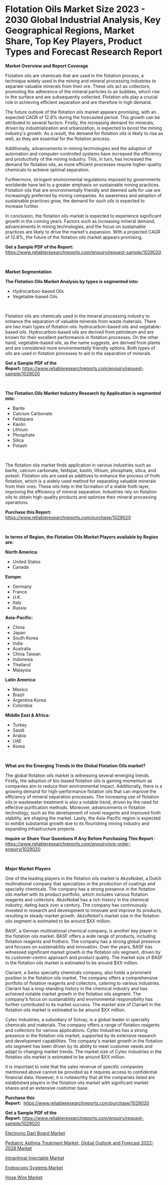 <p><h1>Flotation Oils Market Size 2023 - 2030 Global Industrial Analysis, Key Geographical Regions, Market Share, Top Key Players, Product Types and Forecast Research Report</h1></p><p><strong>Market Overview and Report Coverage</strong></p>
<p><p>Flotation oils are chemicals that are used in the flotation process, a technique widely used in the mining and mineral processing industries to separate valuable minerals from their ore. These oils act as collectors, promoting the adherence of the mineral particles to air bubbles, which rise to the surface and are subsequently collected. Flotation oils play a crucial role in achieving efficient separation and are therefore in high demand.</p><p>The future outlook of the flotation oils market appears promising, with an expected CAGR of 12.8% during the forecasted period. This growth can be attributed to several factors. Firstly, the increasing demand for minerals, driven by industrialization and urbanization, is expected to boost the mining industry's growth. As a result, the demand for flotation oils is likely to rise as well, as they are essential for the flotation process.</p><p>Additionally, advancements in mining technologies and the adoption of automation and computer-controlled systems have increased the efficiency and productivity of the mining industry. This, in turn, has increased the demand for flotation oils, as more efficient processes require higher-quality chemicals to achieve optimal separation.</p><p>Furthermore, stringent environmental regulations imposed by governments worldwide have led to a greater emphasis on sustainable mining practices. Flotation oils that are environmentally friendly and deemed safe for use are increasingly preferred by mining companies. As awareness and adoption of sustainable practices grow, the demand for such oils is expected to increase further.</p><p>In conclusion, the flotation oils market is expected to experience significant growth in the coming years. Factors such as increasing mineral demand, advancements in mining technologies, and the focus on sustainable practices are likely to drive the market's expansion. With a projected CAGR of 12.8%, the future of the flotation oils market appears promising.</p></p>
<p><strong>Get a Sample PDF of the Report:</strong> <a href="https://www.reliableresearchreports.com/enquiry/request-sample/1029020">https://www.reliableresearchreports.com/enquiry/request-sample/1029020</a></p>
<p>&nbsp;</p>
<p><strong>Market Segmentation</strong></p>
<p><strong>The Flotation Oils Market Analysis by types is segmented into:</strong></p>
<p><ul><li>Hydrocarbon-based Oils</li><li>Vegetable-based Oils</li></ul></p>
<p>&nbsp;</p>
<p><p>Flotation oils are chemicals used in the mineral processing industry to enhance the separation of valuable minerals from waste materials. There are two main types of flotation oils: hydrocarbon-based oils and vegetable-based oils. Hydrocarbon-based oils are derived from petroleum and are known for their excellent performance in flotation processes. On the other hand, vegetable-based oils, as the name suggests, are derived from plants and are considered more environmentally friendly options. Both types of oils are used in flotation processes to aid in the separation of minerals.</p></p>
<p><strong>Get a Sample PDF of the Report:</strong>&nbsp;<a href="https://www.reliableresearchreports.com/enquiry/request-sample/1029020">https://www.reliableresearchreports.com/enquiry/request-sample/1029020</a></p>
<p>&nbsp;</p>
<p><strong>The Flotation Oils Market Industry Research by Application is segmented into:</strong></p>
<p><ul><li>Barite</li><li>Calcium Carbonate</li><li>Feldspara</li><li>Kaolin</li><li>Lithium</li><li>Phosphate</li><li>Silica</li><li>Potash</li></ul></p>
<p>&nbsp;</p>
<p><p>The flotation oils market finds application in various industries such as barite, calcium carbonate, feldspar, kaolin, lithium, phosphate, silica, and potash. Flotation oils are used as additives to enhance the process of froth flotation, which is a widely used method for separating valuable minerals from their ores. These oils help in the formation of a stable froth layer, improving the efficiency of mineral separation. Industries rely on flotation oils to obtain high-quality products and optimize their mineral processing operations.</p></p>
<p><strong>Purchase this Report:</strong>&nbsp; <a href="https://www.reliableresearchreports.com/purchase/1029020">https://www.reliableresearchreports.com/purchase/1029020</a></p>
<p>&nbsp;</p>
<p><strong>In terms of Region, the Flotation Oils Market Players available by Region are:</strong></p>
<p>
    <p> <strong> North America: </strong>
        <ul>
            <li>United States</li>
            <li>Canada</li>
        </ul>
        </p> 
    <p> <strong> Europe: </strong>
        <ul>
            <li>Germany</li>
            <li>France</li>
            <li>U.K.</li>
            <li>Italy</li>
            <li>Russia</li>
        </ul>
        </p> 
    <p> <strong> Asia-Pacific: </strong>
        <ul>
            <li>China</li>
            <li>Japan</li>
            <li>South Korea</li>
            <li>India</li>
            <li>Australia</li>
            <li>China Taiwan</li>
            <li>Indonesia</li>
            <li>Thailand</li>
            <li>Malaysia</li>
        </ul>
        </p> 
    <p> <strong> Latin America: </strong>
        <ul>
            <li>Mexico</li>
            <li>Brazil</li>
            <li>Argentina Korea</li>
            <li>Colombia</li>
        </ul>
        </p> 
    <p> <strong> Middle East & Africa: </strong>
        <ul>
            <li>Turkey</li>
            <li>Saudi</li>
            <li>Arabia</li>
            <li>UAE</li>
            <li>Korea</li>
        </ul>
    </p>
    </p>
<p>&nbsp;</p>
<p><strong>What are the Emerging Trends in the Global Flotation Oils market?</strong></p>
<p><p>The global flotation oils market is witnessing several emerging trends. Firstly, the adoption of bio-based flotation oils is gaining momentum as companies aim to reduce their environmental impact. Additionally, there is a growing demand for high-performance flotation oils that can improve the efficiency of mineral separation processes. The increasing use of flotation oils in wastewater treatment is also a notable trend, driven by the need for effective purification methods. Moreover, advancements in flotation technology, such as the development of novel reagents and improved froth stability, are shaping the market. Lastly, the Asia-Pacific region is expected to exhibit substantial growth due to its flourishing mining industry and expanding infrastructure projects.</p></p>
<p><strong>Inquire or Share Your Questions If Any Before Purchasing This Report</strong>- <a href="https://www.reliableresearchreports.com/enquiry/pre-order-enquiry/1029020">https://www.reliableresearchreports.com/enquiry/pre-order-enquiry/1029020</a></p>
<p>&nbsp;</p>
<p><strong>Major Market Players</strong></p>
<p><p>One of the leading players in the flotation oils market is AkzoNobel, a Dutch multinational company that specializes in the production of coatings and specialty chemicals. The company has a strong presence in the flotation oils market with its product portfolio, which includes various flotation reagents and collectors. AkzoNobel has a rich history in the chemical industry, dating back over a century. The company has continuously invested in research and development to innovate and improve its products, resulting in steady market growth. AkzoNobel's market size in the flotation oils segment is estimated to be around $XX million.</p><p>BASF, a German multinational chemical company, is another key player in the flotation oils market. BASF offers a wide range of products, including flotation reagents and frothers. The company has a strong global presence and focuses on sustainability and innovation. Over the years, BASF has witnessed significant market growth in the flotation oils segment, driven by its customer-centric approach and product quality. The market size of BASF in the flotation oils market is estimated to be around $XX million.</p><p>Clariant, a Swiss specialty chemicals company, also holds a prominent position in the flotation oils market. The company offers a comprehensive portfolio of flotation reagents and collectors, catering to various industries. Clariant has a long-standing history in the chemical industry and has achieved notable market growth in the flotation oils segment. The company's focus on sustainability and environmental responsibility has further contributed to its market success. The market size of Clariant in the flotation oils market is estimated to be around $XX million.</p><p>Cytec Industries, a subsidiary of Solvay, is a global leader in specialty chemicals and materials. The company offers a range of flotation reagents and collectors for various applications. Cytec Industries has a strong presence in the flotation oils market, supported by its extensive research and development capabilities. The company's market growth in the flotation oils segment has been driven by its ability to meet customer needs and adapt to changing market trends. The market size of Cytec Industries in the flotation oils market is estimated to be around $XX million.</p><p>It is important to note that the sales revenue of specific companies mentioned above cannot be provided as it requires access to confidential financial data. However, it is noteworthy that all the companies listed are established players in the flotation oils market with significant market shares and an extensive customer base.</p></p>
<p><strong>Purchase this Report:</strong>&nbsp;&nbsp;<a href="https://www.reliableresearchreports.com/purchase/1029020">https://www.reliableresearchreports.com/purchase/1029020</a></p>
<p></p>
<p><strong>Get a Sample PDF of the Report:</strong>&nbsp;<a href="https://www.reliableresearchreports.com/enquiry/request-sample/1029020">https://www.reliableresearchreports.com/enquiry/request-sample/1029020</a></p>
<p><p><a href="https://www.reportprime.com/electronic-dart-board-r11339">Electronic Dart Board Market</a></p><p><a href="https://medium.com/@christopherbennett19/pediatric-asthma-treatment-market-global-outlook-and-forecast-2022-2028-market-size-growth-279c5490eeb3">Pediatric Asthma Treatment Market, Global Outlook and Forecast 2022-2028 Market</a></p><p><a href="https://github.com/NorbertYates/Market-Research-Report-List-1/blob/main/intravitreal-injectable-market.md">Intravitreal Injectable Market</a></p><p><a href="https://issuu.com/reportprime-2/docs/endoscopy-systems-market-size-2030.pptx?fr=xKAE9_zU1NQ">Endoscopy Systems Market</a></p><p><a href="https://www.linkedin.com/pulse/hose-wire-market-insights-players-forecast-till-2030-grid-search-7ohle/">Hose Wire Market</a></p></p>